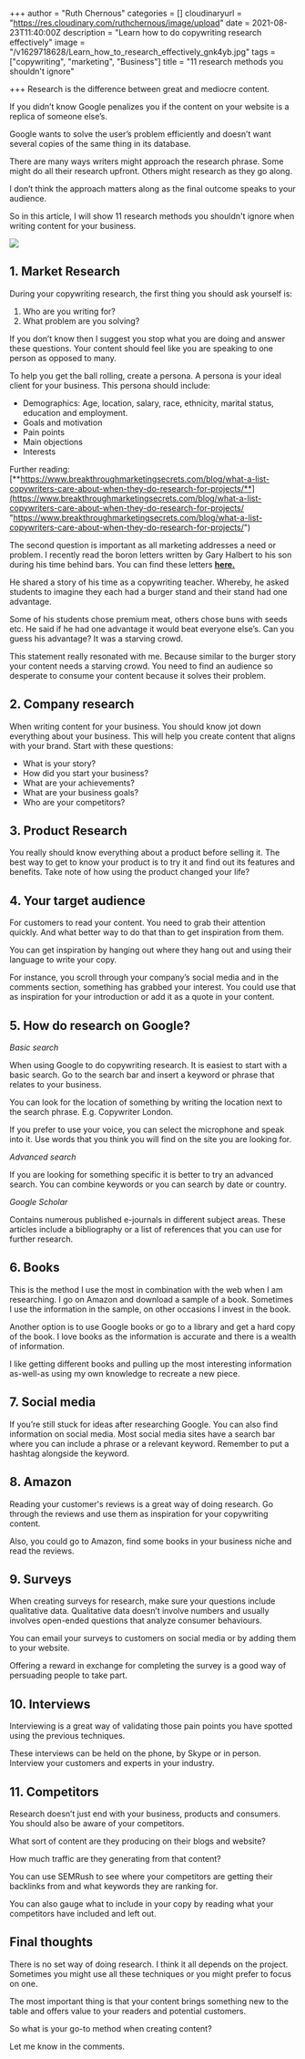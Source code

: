 +++
author = "Ruth Chernous"
categories = []
cloudinaryurl = "https://res.cloudinary.com/ruthchernous/image/upload"
date = 2021-08-23T11:40:00Z
description = "Learn how to do copywriting research effectively"
image = "/v1629718628/Learn_how_to_research_effectively_gnk4yb.jpg"
tags = ["copywriting", "marketing", "Business"]
title = "11 research methods you shouldn't ignore"

+++
Research is the difference between great and mediocre content.

If you didn’t know Google penalizes you if the content on your website is a replica of someone else’s.

Google wants to solve the user’s problem efficiently and doesn’t want several copies of the same thing in its database.

There are many ways writers might approach the research phrase. Some might do all their research upfront. Others might research as they go along.

I don’t think the approach matters along as the final outcome speaks to your audience.

So in this article, I will show 11 research methods you shouldn't ignore when writing content for your business.

![](https://res.cloudinary.com/ruthchernous/image/upload/v1634432873/11_research_tips_you_shouldn_t_ignore_ts7hls.jpg)

## **1. Market Research**

During your copywriting research, the first thing you should ask yourself is:

1. Who are you writing for?
2. What problem are you solving?

If you don’t know then I suggest you stop what you are doing and answer these questions. Your content should feel like you are speaking to one person as opposed to many.

To help you get the ball rolling, create a persona. A persona is your ideal client for your business. This persona should include:

* Demographics: Age, location, salary, race, ethnicity, marital status, education and employment.
* Goals and motivation
* Pain points
* Main objections
* Interests

Further reading: [**https://www.breakthroughmarketingsecrets.com/blog/what-a-list-copywriters-care-about-when-they-do-research-for-projects/**](https://www.breakthroughmarketingsecrets.com/blog/what-a-list-copywriters-care-about-when-they-do-research-for-projects/ "https://www.breakthroughmarketingsecrets.com/blog/what-a-list-copywriters-care-about-when-they-do-research-for-projects/")

The second question is important as all marketing addresses a need or problem. I recently read the boron letters written by Gary Halbert to his son during his time behind bars. You can find these letters [**here.**](https://morgancrozier.com/boron-letters/)

He shared a story of his time as a copywriting teacher. Whereby, he asked students to imagine they each had a burger stand and their stand had one advantage.

Some of his students chose premium meat, others chose buns with seeds etc. He said if he had one advantage it would beat everyone else’s. Can you guess his advantage? It was a starving crowd.

This statement really resonated with me. Because similar to the burger story your content needs a starving crowd. You need to find an audience so desperate to consume your content because it solves their problem.

## **2. Company research**

When writing content for your business.  You should know jot down everything about your business. This will help you create content that aligns with your brand. Start with these questions:

* What is your story?
* How did you start your business?
* What are your achievements?
* What are your business goals?
* Who are your competitors?

## **3. Product Research**

You really should know everything about a product before selling it. The best way to get to know your product is to try it and find out its features and benefits. Take note of how using the product changed your life?

## **4. Your target audience**

For customers to read your content. You need to grab their attention quickly. And what better way to do that than to get inspiration from them.

You can get inspiration by hanging out where they hang out and using their language to write your copy.

For instance, you scroll through your company’s social media and in the comments section, something has grabbed your interest. You could use that as inspiration for your introduction or add it as a quote in your content.

## **5. How do research on Google?**

_Basic search_

When using Google to do copywriting research. It is easiest to start with a basic search. Go to the search bar and insert a keyword or phrase that relates to your business.

You can look for the location of something by writing the location next to the search phrase. E.g. Copywriter London.

If you prefer to use your voice, you can select the microphone and speak into it. Use words that you think you will find on the site you are looking for.

_Advanced search_

If you are looking for something specific it is better to try an advanced search. You can combine keywords or you can search by date or country.

_Google Scholar_

Contains numerous published e-journals in different subject areas. These articles include a bibliography or a list of references that you can use for further research.

## **6. Books**

This is the method I use the most in combination with the web when I am researching. I go on Amazon and download a sample of a book. Sometimes I use the information in the sample, on other occasions I invest in the book.

Another option is to use Google books or go to a library and get a hard copy of the book. I love books as the information is accurate and there is a wealth of information.

I like getting different books and pulling up the most interesting information as-well-as using my own knowledge to recreate a new piece.

## **7. Social media**

If you’re still stuck for ideas after researching Google. You can also find information on social media. Most social media sites have a search bar where you can include a phrase or a relevant keyword. Remember to put a hashtag alongside the keyword.

## **8. Amazon**

Reading your customer's reviews is a great way of doing research. Go through the reviews and use them as inspiration for your copywriting content.

Also, you could go to Amazon, find some books in your business niche and read the reviews.

## **9. Surveys**

When creating surveys for research, make sure your questions include qualitative data. Qualitative data doesn’t involve numbers and usually involves open-ended questions that analyze consumer behaviours.

You can email your surveys to customers on social media or by adding them to your website.

Offering a reward in exchange for completing the survey is a good way of persuading people to take part.

## **10. Interviews**

Interviewing is a great way of validating those pain points you have spotted using the previous techniques.

These interviews can be held on the phone, by Skype or in person. Interview your customers and experts in your industry.

## **11. Competitors**

Research doesn’t just end with your business, products and consumers. You should also be aware of your competitors.

What sort of content are they producing on their blogs and website?

How much traffic are they generating from that content?

You can use SEMRush to see where your competitors are getting their backlinks from and what keywords they are ranking for.

You can also gauge what to include in your copy by reading what your competitors have included and left out.

## **Final thoughts**

There is no set way of doing research. I think it all depends on the project. Sometimes you might use all these techniques or you might prefer to focus on one.

The most important thing is that your content brings something new to the table and offers value to your readers and potential customers.

So what is your go-to method when creating content?

Let me know in the comments.